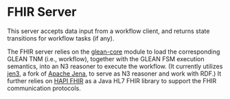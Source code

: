 # FHIR Server

This server accepts data input from a workflow client, and returns state transitions for workflow tasks (if any). 

The FHIR server relies on the [glean-core](https://github.com/william-vw/glean/glean-core) module to load the corresponding GLEAN TNM (i.e., workflow), together with the GLEAN FSM execution semantics, into an N3 reasoner to execute the workflow. (It currently utilizes [jen3](https://github.com/william-vw/jen3), a fork of [Apache Jena](http://jena.apache.org), to serve as N3 reasoner and work with RDF.) It further relies on [HAPI FHIR](https://hapifhir.io/) as a Java HL7 FHIR library to support the FHIR communication protocols.
